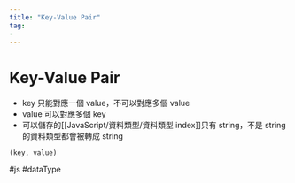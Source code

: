 ```yaml
---
title: "Key-Value Pair"
tag: 
- 
---
```

# Key-Value Pair
- key 只能對應一個 value，不可以對應多個 value
- value 可以對應多個 key 
- 可以儲存的[[JavaScript/資料類型/資料類型 index]]只有 string，不是 string 的資料類型都會被轉成 string
```
(key, value)
```

#js #dataType 
